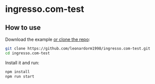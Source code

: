# ingresso.com-test

## How to use

Download the example [or clone the repo](https://github.com/leonardorm1998/ingresso.com-test.git):

```bash
git clone https://github.com/leonardorm1998/ingresso.com-test.git
cd ingresso.com-test
```

Install it and run:

```bash
npm install
npm run start
```
